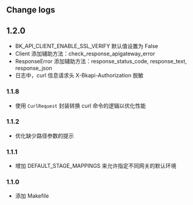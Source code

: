 ## Change logs

## 1.2.0
- BK_API_CLIENT_ENABLE_SSL_VERIFY 默认值设置为 False
- Client 添加辅助方法：check_response_apigateway_error
- ResponseError 添加辅助方法：response_status_code, response_text, response_json
- 日志中，curl 信息请求头 X-Bkapi-Authorization 脱敏

### 1.1.8
- 使用 `CurlRequest` 封装转换 curl 命令的逻辑以优化性能

### 1.1.2
- 优化缺少路径参数的提示

### 1.1.1
- 增加 DEFAULT_STAGE_MAPPINGS 来允许指定不同网关的默认环境

### 1.1.0
- 添加 Makefile

